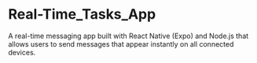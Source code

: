 # Real-Time_Tasks_App
A real-time messaging app built with React Native (Expo) and Node.js that allows users to send messages that appear instantly on all connected devices.
